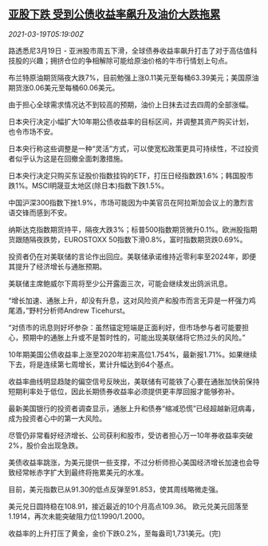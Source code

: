 <!--1616131394000-->
[亚股下跌 受到公债收益率飙升及油价大跌拖累](https://cn.reuters.com/article/global-market-asia-stocks-bond-0319-idCNKBS2BB0CT)
------

<div><i>2021-03-19T05:19:00Z</i></div><p>路透悉尼3月19日 - 亚洲股市周五下滑，全球债券收益率飙升打击了对于高估值科技股的兴趣；拥挤仓位的争相解除可能给原油价格的牛市行情划上句点。</p><p>布兰特原油期货隔夜大跌7%，目前勉强上涨0.11美元至每桶63.39美元；美国原油期货涨0.06美元至每桶60.06美元。</p><p>由于担心全球需求情况达不到较高的预期，油价上日抹去过去四周的全部涨幅。</p><p>日本央行决定小幅扩大10年期公债收益率的目标区间，并调整其资产购买计划，也令市场不安。</p><p>日本央行称这些调整是一种“灵活”方式，可以使宽松政策更具可持续性，不过投资者似乎认为这是在回撤全面刺激措施。</p><p>日本央行决定只购买东证股价指数挂钩的ETF，打压日经指数跌1.6%；韩国股市跌1%。MSCI明晟亚太地区(除日本)指数下跌1.5%。</p><p>中国沪深300指数下挫1.9%，市场可能因为中美官员在阿拉斯加会议上的激烈言语交锋而感到不安。</p><p>纳斯达克指数期货持平，隔夜大跌3%；标普500指数期货微升0.1%。欧洲股指期货跟随隔夜跌势，EUROSTOXX 50指数下滑0.8%，富时指数期货跌0.69%。</p><p>投资者仍在对美联储的言论作出回应。美联储承诺维持近零利率至2024年，即便其提升了经济增长与通胀预期。</p><p>美联储主席鲍威尔下周将至少公开露面三次，可能会继续发出鸽派讯息。</p><p>“增长加速、通胀上升，却没有升息，这对风险资产和股市而言无异是一杯强力鸡尾酒，”野村分析师Andrew Ticehurst。</p><p>“对债市的讯息则好坏参杂：虽然锚定短端是正面利好，但市场参与者可能要担心，预期中的通胀上升或不是暂时性的，可能出现美联储将它热过头的风险。”</p><p>10年期美国公债收益率上涨至2020年初来高位1.754%，最新报1.71%。如果继续下去，将是连续第七周增长，累计升幅达到64个基点。</p><p>收益率曲线明显趋陡的偏空信号反映出，美联储有可能铁了心要在通胀加快前保持短期利率处于低位，因此长期债券收益率必须提供更丰厚回报才能够弥补。</p><p>最新美国银行的投资者调查显示，通胀上升和债券“缩减恐慌”已经超越新冠病毒，成为投资者心中的第一大风险。</p><p>尽管仍非常看好经济增长、公司获利和股市，受访者担心万一10年券收益率突破2%，股价会出现急跌。</p><p>美债收益率跳涨，为美元提供一些支撑，不过分析师担心美国经济增长加速也会导致经常帐赤字扩大到最终将拖累美元的水准。</p><p>目前，美元指数已从91.30的低点反弹至91.853，使其周线略微走强。</p><p>美元兑日圆持稳在108.91，接近最近的10个月高点109.36。 欧元兑美元回落至1.1914，再次未能突破阻力位1.1990/1.2000。</p><p>收益率的上升打压了黄金，金价下跌0.2%，至每盎司1,731美元。(完)</p>
